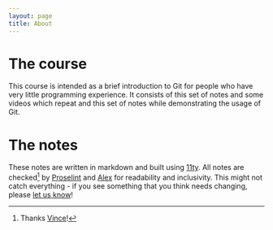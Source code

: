 ```yaml
---
layout: page
title: About
---
```


# The course

This course is intended as a brief introduction to Git for people who have very little programming experience. It consists of this set of notes and some videos which repeat and this set of notes while demonstrating the usage of Git. 


# The notes

These notes are written in markdown and built using [11ty](https://www.11ty.dev/). All notes are checked[^1] by [Proselint](proselint.com) and [Alex](https://github.com/get-alex/alex) for readability and inclusivity. This might not catch everything - if you see something that you think needs changing, please [let us know](https://github.com/martinjc/programming-intro/issues)!

[^1]: Thanks [Vince](https://github.com/drvinceknight)!
